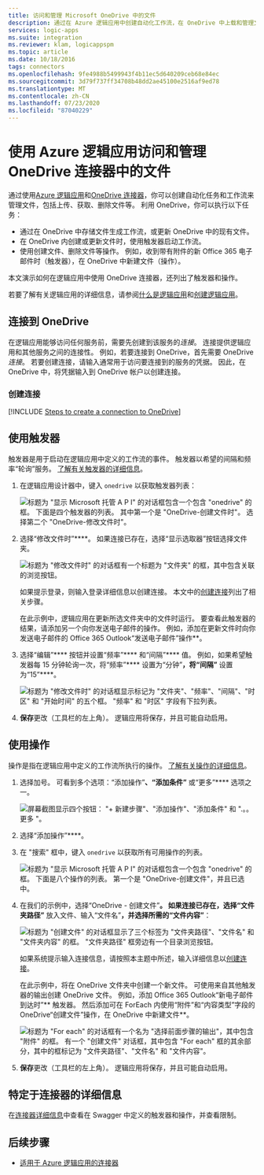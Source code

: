 ```yaml
---
title: 访问和管理 Microsoft OneDrive 中的文件
description: 通过在 Azure 逻辑应用中创建自动化工作流，在 OneDrive 中上载和管理文件
services: logic-apps
ms.suite: integration
ms.reviewer: klam, logicappspm
ms.topic: article
ms.date: 10/18/2016
tags: connectors
ms.openlocfilehash: 9fe4988b5499943f4b11ec5d640209ceb68e84ec
ms.sourcegitcommit: 3d79f737ff34708b48dd2ae45100e2516af9ed78
ms.translationtype: MT
ms.contentlocale: zh-CN
ms.lasthandoff: 07/23/2020
ms.locfileid: "87040229"
---
```

# <a name="access-and-manage-files-in-onedrive-connector-by-using-azure-logic-apps"></a>使用 Azure 逻辑应用访问和管理 OneDrive 连接器中的文件

通过使用[Azure 逻辑应用](../logic-apps/logic-apps-overview.md)和[OneDrive 连接器](/connectors/onedriveconnector/)，你可以创建自动化任务和工作流来管理文件，包括上传、获取、删除文件等。 利用 OneDrive，你可以执行以下任务：

* 通过在 OneDrive 中存储文件生成工作流，或更新 OneDrive 中的现有文件。 
* 在 OneDrive 内创建或更新文件时，使用触发器启动工作流。
* 使用创建文件、删除文件等操作。 例如，收到带有附件的新 Office 365 电子邮件时（触发器），在 OneDrive 中新建文件（操作）。

本文演示如何在逻辑应用中使用 OneDrive 连接器，还列出了触发器和操作。

若要了解有关逻辑应用的详细信息，请参阅[什么是逻辑应用](../logic-apps/logic-apps-overview.md)和[创建逻辑应用](../logic-apps/quickstart-create-first-logic-app-workflow.md)。

## <a name="connect-to-onedrive"></a>连接到 OneDrive

在逻辑应用能够访问任何服务前，需要先创建到该服务的*连接*。 连接提供逻辑应用和其他服务之间的连接性。 例如，若要连接到 OneDrive，首先需要 OneDrive *连接*。 若要创建连接，请输入通常用于访问要连接到的服务的凭据。 因此，在 OneDrive 中，将凭据输入到 OneDrive 帐户以创建连接。

### <a name="create-the-connection"></a>创建连接

[!INCLUDE [Steps to create a connection to OneDrive](../../includes/connectors-create-api-onedrive.md)]

## <a name="use-a-trigger"></a>使用触发器

触发器是用于启动在逻辑应用中定义的工作流的事件。 触发器以希望的间隔和频率“轮询”服务。 [了解有关触发器的详细信息](../logic-apps/logic-apps-overview.md#logic-app-concepts)。

1. 在逻辑应用设计器中，键入 `onedrive` 以获取触发器列表：  

   ![标题为 "显示 Microsoft 托管 A P I" 的对话框包含一个包含 "onedrive" 的框。 下面是四个触发器的列表。 其中第一个是 "OneDrive-创建文件时"。 选择第二个 "OneDrive-修改文件时"。](./media/connectors-create-api-onedrive/onedrive-1.png)

2. 选择“修改文件时”****。 如果连接已存在，选择“显示选取器”按钮选择文件夹。

   ![标题为 "修改文件时" 的对话框有一个标题为 "文件夹" 的框，其中包含关联的浏览按钮。](./media/connectors-create-api-onedrive/sample-folder.png)

   如果提示登录，则输入登录详细信息以创建连接。 本文中的[创建连接](connectors-create-api-onedrive.md#create-the-connection)列出了相关步骤。

   在此示例中，逻辑应用在更新所选文件夹中的文件时运行。 要查看此触发器的结果，请添加另一个向你发送电子邮件的操作。 例如，添加在更新文件时向你发送电子邮件的 Office 365 Outlook“发送电子邮件”操作**。

3. 选择“编辑”**** 按钮并设置“频率”**** 和“间隔”**** 值。 例如，如果希望触发器每 15 分钟轮询一次，将“频率”**** 设置为“分钟”****，将“间隔”**** 设置为“15”****。 

   ![标题为 "修改文件时" 的对话框显示标记为 "文件夹"、"频率"、"间隔"、"时区" 和 "开始时间" 的五个框。 "频率" 和 "时区" 字段有下拉列表。](./media/connectors-create-api-onedrive/trigger-properties.png)

4. **保存**更改（工具栏的左上角）。 逻辑应用将保存，并且可能自动启用。

## <a name="use-an-action"></a>使用操作

操作是指在逻辑应用中定义的工作流所执行的操作。 [了解有关操作的详细信息](../logic-apps/logic-apps-overview.md#logic-app-concepts)。

1. 选择加号。 可看到多个选项：“添加操作”****、“添加条件”**** 或“更多”**** 选项之一。

   ![屏幕截图显示四个按钮： "+ 新建步骤"、"添加操作"、"添加条件" 和 ".。。更多 "。](./media/connectors-create-api-onedrive/add-action.png)

2. 选择“添加操作”****。

3. 在 "搜索" 框中，键入 `onedrive` 以获取所有可用操作的列表。

   ![标题为 "显示 Microsoft 托管 A P I" 的对话框包含一个包含 "onedrive" 的框。 下面是八个操作的列表。 第一个是 "OneDrive-创建文件"，并且已选中。](./media/connectors-create-api-onedrive/onedrive-actions.png) 

4. 在我们的示例中，选择“OneDrive - 创建文件”****。 如果连接已存在，选择“文件夹路径”**** 放入文件、输入“文件名”****，并选择所需的“文件内容”****：  

   ![标题为 "创建文件" 的对话框显示了三个标签为 "文件夹路径"、"文件名" 和 "文件夹内容" 的框。 "文件夹路径" 框旁边有一个目录浏览按钮。](./media/connectors-create-api-onedrive/sample-action.png)

   如果系统提示输入连接信息，请按照本主题中所述，输入详细信息以[创建连接](#create-the-connection)。

   在此示例中，将在 OneDrive 文件夹中创建一个新文件。 可使用来自其他触发器的输出创建 OneDrive 文件。 例如，添加 Office 365 Outlook“新电子邮件到达时”** 触发器。 然后添加可在 ForEach 内使用“附件”和“内容类型”字段的 OneDrive“创建文件”操作，在 OneDrive 中新建文件**。

   ![标题为 "For each" 的对话框有一个名为 "选择前面步骤的输出"，其中包含 "附件" 的框。 有一个 "创建文件" 对话框，其中包含 "For each" 框的其余部分，其中的框标记为 "文件夹路径"、"文件名" 和 "文件内容"。 ](./media/connectors-create-api-onedrive/foreach-action.png)

5. **保存**更改（工具栏的左上角）。 逻辑应用将保存，并且可能自动启用。

## <a name="connector-specific-details"></a>特定于连接器的详细信息

在[连接器详细信息](/connectors/onedriveconnector/)中查看在 Swagger 中定义的触发器和操作，并查看限制。

## <a name="next-steps"></a>后续步骤

* [适用于 Azure 逻辑应用的连接器](apis-list.md)